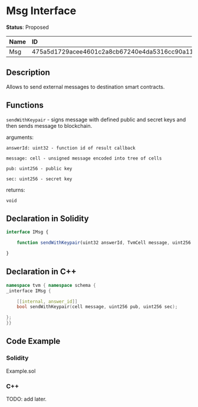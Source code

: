 # Msg Interface

**Status**: Proposed

| Name      | ID                                                                |
| :-------- | :---------------------------------------------------------------- |
| Msg       | 475a5d1729acee4601c2a8cb67240e4da5316cc90a116e1b181d905e79401c51  |

## Description

Allows to send external messages to destination smart contracts.

## Functions

`sendWithKeypair` - signs message with defined public and secret keys and then sends message to blockchain.

arguments:

    answerId: uint32 - function id of result callback

	message: cell - unsigned message encoded into tree of cells

    pub: uint256 - public key

    sec: uint256 - secret key

returns:

    void

## Declaration in Solidity

```jsx
interface IMsg {

    function sendWithKeypair(uint32 answerId, TvmCell message, uint256 pub, uint256 sec) external;

}
```

## Declaration in C++

```cpp
namespace tvm { namespace schema {
_interface IMsg {

	[[internal, answer_id]]
	bool sendWithKeypair(cell message, uint256 pub, uint256 sec);

};
}}
```

## Code Example

### Solidity

Example.sol

### C++

TODO: add later.